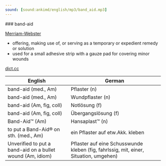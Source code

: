 ```yaml
---
sound: [sound:ankimd/english/mp3/band_aid.mp3]
---
```


\### band-aid

[Merriam-Webster](https://www.merriam-webster.com/dictionary/band-aid)

- offering, making use of, or serving as a temporary or expedient remedy or solution
- used for a small adhesive strip with a gauze pad for covering minor wounds

[dict.cc](https://www.dict.cc/band-aid)

| English        | German       |
| -------------- | ------------ |
| band-aid (med., Am) | Pflaster (n) |
| band-aid (med., Am) | Wundpflaster (n) |
| band-aid (Am, fig, coll) | Notlösung (f) |
| band-aid (Am, fig, coll) | Übergangslösung (f) |
| Band-Aid™ (Am) | Hansaplast™ (n) |
| to put a Band-Aid® on sth. (med., Am) | ein Pflaster auf etw.Akk. kleben |
| Unverified to put a band-aid on a bullet wound (Am, idiom) | Pflaster auf eine Schusswunde kleben (fig, fahrlssig, mit, einer, Situation, umgehen) |

